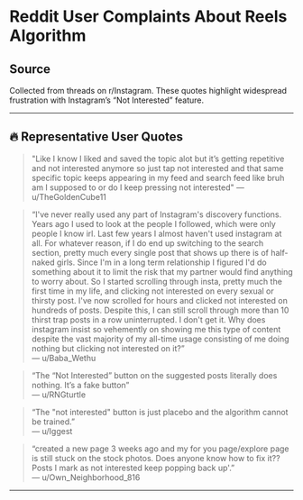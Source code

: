 # Reddit User Complaints About Reels Algorithm

## Source
Collected from threads on r/Instagram. These quotes highlight widespread frustration with Instagram’s “Not Interested” feature.

---

## 🔥 Representative User Quotes

> "Like I know I liked and saved the topic alot but it’s getting repetitive and not interested anymore so just tap not interested and that same specific topic keeps appearing in my feed and search feed like bruh am I supposed to or do I keep pressing not interested"
> — u/TheGoldenCube11

> “I've never really used any part of Instagram's discovery functions. Years ago I used to look at the people I followed, which were only people I know irl. Last few years I almost haven't used instagram at all.
For whatever reason, if I do end up switching to the search section, pretty much every single post that shows up there is of half-naked girls. Since I'm in a long term relationship I figured I'd do something about it to limit the risk that my partner would find anything to worry about.
So I started scrolling through insta, pretty much the first time in my life, and clicking not interested on every sexual or thirsty post. I've now scrolled for hours and clicked not interested on hundreds of posts. Despite this, I can still scroll through more than 10 thirst trap posts in a row uninterrupted.
I don't get it. Why does instagram insist so vehemently on showing me this type of content despite the vast majority of my all-time usage consisting of me doing nothing but clicking not interested on it?”  
> — u/Baba_Wethu

> “The “Not Interested” button on the suggested posts literally does nothing. It’s a fake button”  
> — u/RNGturtle

> “The "not interested" button is just placebo and the algorithm cannot be trained.”  
> — u/Iggest

> “created a new page 3 weeks ago and my for you page/explore page is still stuck on the stock photos. Does anyone know how to fix it?? Posts I mark as not interested keep popping back up'.”  
> — u/Own_Neighborhood_816

---

